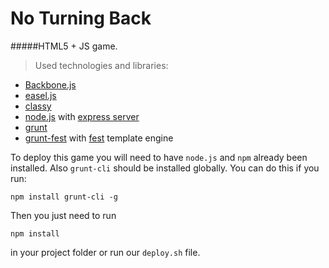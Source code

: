 No Turning Back
=============
#####HTML5 + JS game.
> Used technologies and libraries:
  * [Backbone.js](http://backbonejs.org/)
  * [easel.js](http://www.createjs.com/#!/EaselJS)
  * [classy](http://classy.pocoo.org/)
  * [node.js](nodejs.org/) with [express server](http://expressjs.com/)
  * [grunt](gruntjs.com/)
  * [grunt-fest](https://github.com/eprev/grunt-fest/) with [fest](https://github.com/mailru/fest) template engine


To deploy this game you will need to have ```node.js``` and ```npm``` already been installed. 
Also ```grunt-cli``` should be installed globally. You can do this if you run:
```
npm install grunt-cli -g
```

Then you just need to run
```
npm install
```
in your project folder or run our ```deploy.sh``` file.

